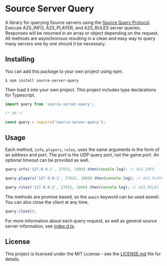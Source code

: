 # Source Server Query

A library for querying Source servers using the [Source Query Protocol](https://developer.valvesoftware.com/wiki/Server_queries). Execute A2S_INFO, A2S_PLAYER, and A2S_RULES server queries. Responses will be returned in an array or object depending on the request. All methods are asynchronous resulting in a clean and easy way to query many servers one by one should it be necessary.

## Installing

You can add this package to your own project using npm.

```
$ npm install source-server-query
```

Then load it into your own project. This project includes type declarations for Typescript.

```typescript
import query from 'source-server-query';

/* OR */

const query = require('source-server-query');
```

## Usage

Each method, `info`, `players`, `rules`, uses the same arguments in the form of an address and port. The port is the UDP query port, not the game port. An optional timeout can be provided as well.

```javascript
query.info('127.0.0.1', 27015, 1000).then(console.log); // A2S_INFO

query.players('127.0.0.1', 27015, 1000).then(console.log); // A2S_PLAYER

query.rules('127.0.0.1', 27015, 1000).then(console.log); // A2S_RULES
```

The methods are promise based, so the `await` keyword can be used aswell. You can also close the client at any time.

```javascript
query.close();
```

For more information about each query request, as well as general source server information, see [index.d.ts](index.d.ts).

## License

This project is licensed under the MIT License - see the [LICENSE.md](LICENSE.md) file for details.
